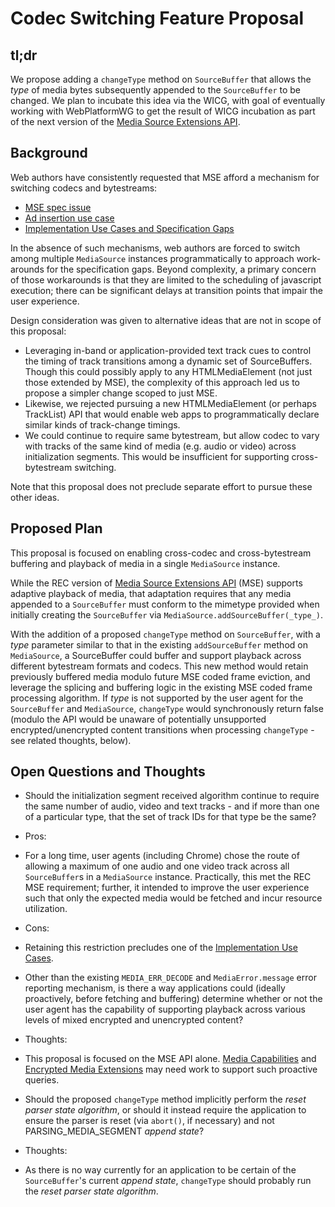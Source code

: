 # Codec Switching Feature Proposal

## tl;dr

We propose adding a `changeType` method on `SourceBuffer` that allows the
_type_ of media bytes subsequently appended to the `SourceBuffer` to be changed.
We plan to incubate this idea via the WICG, with goal of eventually working with
WebPlatformWG to get the result of WICG incubation as part of the next version
of the [Media Source Extensions API](https://www.w3.org/TR/media-source/).

## Background

Web authors have consistently requested that MSE afford a mechanism for
switching codecs and bytestreams:

* [MSE spec issue](https://github.com/w3c/media-source/issues/155)
* [Ad insertion use case](https://www.w3.org/wiki/HTML/Media_Task_Force/MSE_Ad_Insertion_Use_Cases)
* [Implementation Use Cases and Specification Gaps](https://www.w3.org/wiki/HTML/Media_Task_Force/MSE_Ad_Insertion_Use_Cases#Implementation_Use_Cases)

In the absence of such mechanisms, web authors are forced to switch among
multiple `MediaSource` instances programmatically to approach work-arounds for the
specification gaps. Beyond complexity, a primary concern of those workarounds is
that they are limited to the scheduling of javascript execution; there can be
significant delays at transition points that impair the user experience.

Design consideration was given to alternative ideas that are not in scope of
this proposal:

* Leveraging in-band or application-provided text track cues to control the
  timing of track transitions among a dynamic set of SourceBuffers. Though this
  could possibly apply to any HTMLMediaElement (not just those extended by MSE),
  the complexity of this approach led us to propose a simpler change scoped to
  just MSE.
* Likewise, we rejected pursuing a new HTMLMediaElement (or perhaps TrackList)
  API that would enable web apps to programmatically declare similar kinds of
  track-change timings.
* We could continue to require same bytestream, but allow codec to vary with
  tracks of the same kind of media (e.g. audio or video) across initialization
  segments. This would be insufficient for supporting cross-bytestream
  switching.

Note that this proposal does not preclude separate effort to pursue these other
ideas.

## Proposed Plan

This proposal is focused on enabling cross-codec and cross-bytestream buffering
and playback of media in a single `MediaSource` instance.

While the REC version of [Media Source Extensions
API](https://www.w3.org/TR/media-source/) (MSE) supports adaptive playback of media,
that adaptation requires that any media appended to a `SourceBuffer` must
conform to the mimetype provided when initially creating the `SourceBuffer` via
`MediaSource.addSourceBuffer(_type_)`.

With the addition of a proposed `changeType` method on `SourceBuffer`, with a
_type_ parameter similar to that in the existing `addSourceBuffer` method on
`MediaSource`, a SourceBuffer could buffer and support playback across different
bytestream formats and codecs. This new method would retain previously buffered
media modulo future MSE coded frame eviction, and leverage the splicing and
buffering logic in the existing MSE coded frame processing algorithm. If _type_
is not supported by the user agent for the `SourceBuffer` and `MediaSource`,
`changeType` would synchronously return false (modulo the API would be unaware
of potentially unsupported encrypted/unencrypted content transitions when
processing `changeType` - see related thoughts, below).

## Open Questions and Thoughts

* Should the initialization segment received algorithm continue to require the
  same number of audio, video and text tracks - and if more than one of a
  particular type, that the set of track IDs for that type be the same?

 * Pros:
  * For a long time, user agents (including Chrome) chose the route of allowing
    a maximum of one audio and one video track across all `SourceBuffer`s in a
    `MediaSource` instance. Practically, this met the REC MSE requirement;
    further, it intended to improve the user experience such that only the
    expected media would be fetched and incur resource utilization.
 * Cons:
  * Retaining this restriction precludes one of the [Implementation Use Cases](https://www.w3.org/wiki/HTML/Media_Task_Force/MSE_Ad_Insertion_Use_Cases#Implementation_Use_Cases).

* Other than the existing `MEDIA_ERR_DECODE` and `MediaError.message` error
  reporting mechanism, is there a way applications could (ideally proactively,
  before fetching and buffering) determine whether or not the user agent has the
  capability of supporting playback across various levels of mixed encrypted and
  unencrypted content?

 * Thoughts:
  * This proposal is focused on the MSE API alone.
    [Media Capabilities](https://wicg.github.io/media-capabilities/) and
    [Encrypted Media Extensions](https://www.w3.org/TR/encrypted-media/) may need work to
    support such proactive queries.

* Should the proposed `changeType` method implicitly perform the _reset parser
  state algorithm_, or should it instead require the application to ensure the
  parser is reset (via `abort()`, if necessary) and not PARSING\_MEDIA\_SEGMENT
  _append state_?

 * Thoughts:
  * As there is no way currently for an application to be certain of the
    `SourceBuffer`'s current _append state_, `changeType` should probably run
    the _reset parser state algorithm_.

